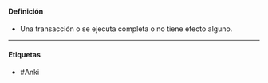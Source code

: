 #### Definición
- Una transacción o se ejecuta completa o no tiene efecto alguno.
***
#### Etiquetas
- #Anki 